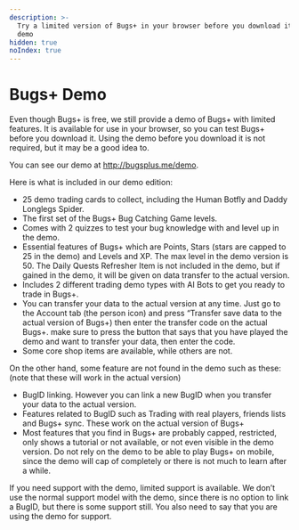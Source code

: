 ```yaml
---
description: >-
  Try a limited version of Bugs+ in your browser before you download it with a
  demo
hidden: true
noIndex: true
---
```


# Bugs+ Demo

Even though Bugs+ is free, we still provide a demo of Bugs+ with limited features. It is available for use in your browser, so you can test Bugs+ before you download it. Using the demo before you download it is not required, but it may be a good idea to.

You can see our demo at http://bugsplus.me/demo.

Here is what is included in our demo edition:

* 25 demo trading cards to collect, including the Human Botfly and Daddy Longlegs Spider.
* The first set of the Bugs+ Bug Catching Game levels.
* Comes with 2 quizzes to test your bug knowledge with and level up in the demo.
* Essential features of Bugs+ which are Points, Stars (stars are capped to 25 in the demo) and Levels and XP. The max level in the demo version is 50. The Daily Quests Refresher Item is not included in the demo, but if gained in the demo, it will be given on data transfer to the actual version.
* Includes 2 different trading demo types with AI Bots to get you ready to trade in Bugs+.
* You can transfer your data to the actual version at any time. Just go to the Account tab (the person icon) and press “Transfer save data to the actual version of Bugs+) then enter the transfer code on the actual Bugs+. make sure to press the button that says that you have played the demo and want to transfer your data, then enter the code.
* Some core shop items are available, while others are not.

On the other hand, some feature are not found in the demo such as these: (note that these will work in the actual version)

* BugID linking. However you can link a new BugID when you transfer your data to the actual version.
* Features related to BugID such as Trading with real players, friends lists and Bugs+ sync. These work on the actual version of Bugs+
* Most features that you find in Bugs+ are probably capped, restricted, only shows a tutorial or not available, or not even visible in the demo version. Do not rely on the demo to be able to play Bugs+ on mobile, since the demo will cap of completely or there is not much to learn after a while.

If you need support with the demo, limited support is available. We don’t use the normal support model with the demo, since there is no option to link a BugID, but there is some support still. You also need to say that you are using the demo for support.
